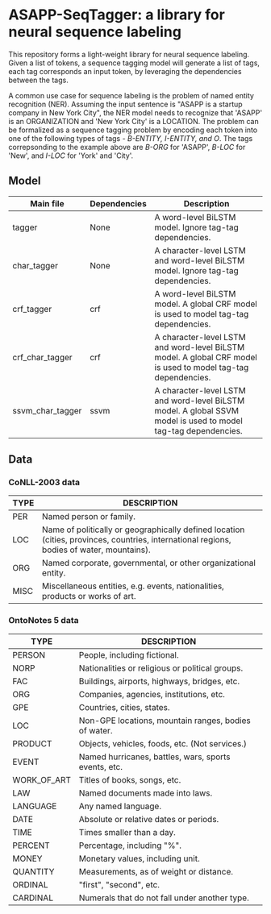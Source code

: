 # ASAPP-SeqTagger: a library for neural sequence labeling

This repository forms a light-weight library for neural sequence labeling. Given a list of tokens, a sequence tagging model will generate a list of tags, each tag corresponds an input token, by leveraging the dependencies between the tags.

A common use case for sequence labeling is the problem of named entity recognition (NER). Assuming the input sentence is "ASAPP is a startup company in New York City", the NER model needs to recognize that 'ASAPP' is an ORGANIZATION and 'New York City' is a LOCATION. The problem can be formalized as a sequence tagging problem by encoding each token into one of the following types of tags - _B-ENTITY, I-ENTITY, and O_. The tags correpsonding to the example above are _B-ORG_ for 'ASAPP', _B-LOC_ for 'New', and _I-LOC_ for 'York' and 'City'.

## Model

| Main file | Dependencies | Description |
| ------------ | ------------ | ------------ |
| tagger | None | A word-level BiLSTM model. Ignore tag-tag dependencies. |
| char_tagger | None | A character-level LSTM and word-level BiLSTM model. Ignore tag-tag dependencies. |
| crf_tagger | crf | A word-level BiLSTM model. A global CRF model is used to model tag-tag dependencies. |
| crf_char_tagger | crf | A character-level LSTM and word-level BiLSTM model. A global CRF model is used to model tag-tag dependencies. |
| ssvm_char_tagger | ssvm | A character-level LSTM and word-level BiLSTM model. A global SSVM model is used to model tag-tag dependencies. |

## Data

### CoNLL-2003 data

| TYPE | DESCRIPTION |
| ----- | ----- |
| PER | Named person or family. |
| LOC | Name of politically or geographically defined location (cities, provinces, countries, international regions, bodies of water, mountains). |
| ORG | Named corporate, governmental, or other organizational entity. |
| MISC | Miscellaneous entities, e.g. events, nationalities, products or works of art. |

### OntoNotes 5 data

| TYPE | DESCRIPTION |
| ----- | ----- |
| PERSON | People, including fictional. |
| NORP | Nationalities or religious or political groups. |
| FAC | Buildings, airports, highways, bridges, etc. |
| ORG | Companies, agencies, institutions, etc. |
| GPE | Countries, cities, states. |
| LOC | Non-GPE locations, mountain ranges, bodies of water. |
| PRODUCT | Objects, vehicles, foods, etc. (Not services.) |
| EVENT | Named hurricanes, battles, wars, sports events, etc. |
| WORK_OF_ART | Titles of books, songs, etc. |
| LAW | Named documents made into laws. |
| LANGUAGE | Any named language. |
| DATE | Absolute or relative dates or periods. |
| TIME | Times smaller than a day. |
| PERCENT | Percentage, including "%". |
| MONEY | Monetary values, including unit. |
| QUANTITY | Measurements, as of weight or distance. |
| ORDINAL | "first", "second", etc. |
| CARDINAL | Numerals that do not fall under another type. |
